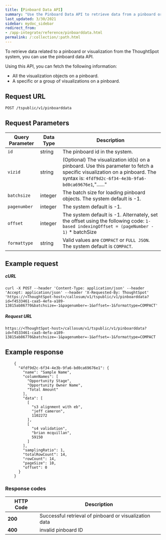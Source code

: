 ```yaml
---
title: [Pinboard Data API]
summary: "Use the Pinboard Data API to retrieve data from a pinboard or  ThoughtSpot visualization."
last_updated: 3/30/2021
sidebar: mydoc_sidebar
redirect_from:
- /app-integrate/reference/pinboarddata.html
permalink: /:collection/:path.html
---
```

To retrieve data related to a pinboard or visualization from the ThoughtSpot system, you can use the pinboard data API.

Using this API, you can fetch the following information:

-   All the visualization objects on a pinboard.
-   A specific or a group of visualizations on a pinboard.

## Request URL
```
POST /tspublic/v1/pinboarddata
```
## Request Parameters

| Query Parameter | Data Type | Description                                                                                                                          |
|-----------------|-----------|--------------------------------------------------------------------------------------------------------------------------------------|
| `id`            | string    | The pinboard id in the system.                                                                                                       |
| `vizid`         | string    | (Optional) The visualization id(s) on a pinboard. Use this parameter to fetch a specific visualization on a pinboard. The syntax is: `4fdf9d2c-6f34-4e3b-9fa6-bd0ca69676e1`,"......"                                                                                       |
| `batchsize`     | integer   | The batch size for loading pinboard objects. The system default is -1.                                                               |
| `pagenumber`    | integer   | The system default is -1.                                                                                                            |
| `offset`        | integer   | The system default is -1. Alternately, set the offset using the following code: `1-based indexingOffset = (pageNumber - 1)` \* batchSize                                                                              |
| `formattype`    | string    | Valid values are `COMPACT` or `FULL JSON`. The system default is `COMPACT`.                                                          |

## Example request

##### cURL
```
curl -X POST --header 'Content-Type: application/json' --header 'Accept: application/json' --header 'X-Requested-By: ThoughtSpot' 'https://<ThoughtSpot-host>/callosum/v1/tspublic/v1/pinboarddata?id=f4533461-caa5-4efa-a189-13815ab86770&batchsize=-1&pagenumber=-1&offset=-1&formattype=COMPACT'
```

##### Request URL
```
https://<ThoughtSpot-host>/callosum/v1/tspublic/v1/pinboarddata?id=f4533461-caa5-4efa-a189-13815ab86770&batchsize=-1&pagenumber=-1&offset=-1&formattype=COMPACT
```
## Example response
```
    {
      "4fdf9d2c-6f34-4e3b-9fa6-bd0ca69676e1": {
        "name": "Sample Name",
        "columnNames": [
          "Opportunity Stage",
          "Opportunity Owner Name",
          "Total Amount"
        ],
        "data": [
          [
            "s3 alignment with eb",
            "jeff cameron",
            1102272
          ],
          [
            "s4 validation",
            "brian mcquillan",
            59150
          ]
        ],
        "samplingRatio": 1,
        "totalRowCount": 14,
        "rowCount": 14,
        "pageSize": 10,
        "offset": 0
      }
    }
```
### Response codes

| HTTP Code | Description                                  |
|-----------|----------------------------------------------|
| **200**   | Successful retrieval of pinboard or visualization data |
| **400**   | invalid pinboard ID                          |
